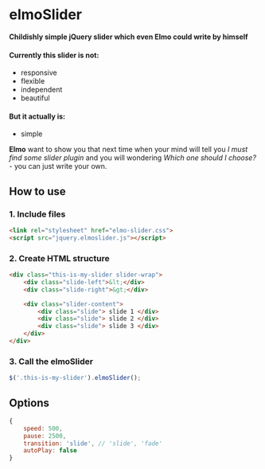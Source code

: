 # elmoSlider

**Childishly simple jQuery slider which even Elmo could write by himself**

#### Currently this slider is not:
- responsive
- flexible
- independent
- beautiful

#### But it actually is:
- simple

**Elmo** want to show you that next time when your mind will tell you _I must find some slider plugin_ and you will wondering _Which one should I choose?_ - you can just write your own.

## How to use

### 1. Include files

```html
<link rel="stylesheet" href="elmo-slider.css">
<script src="jquery.elmoslider.js"></script>
```

### 2. Create HTML structure

```html
<div class="this-is-my-slider slider-wrap">
	<div class="slide-left">&lt;</div>
	<div class="slide-right">&gt;</div>

	<div class="slider-content">
    	<div class="slide"> slide 1 </div>
        <div class="slide"> slide 2 </div>
        <div class="slide"> slide 3 </div>
	</div>
</div>
```

### 3. Call the elmoSlider

```javascript
$('.this-is-my-slider').elmoSlider();
```

## Options
```javascript
{
    speed: 500,
    pause: 2500,
    transition: 'slide', // 'slide', 'fade'
    autoPlay: false
}
```
